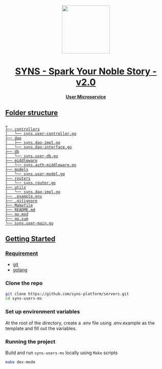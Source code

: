 <p align="center">
<br />
<a href="https://github.com/syns-platform"><img src="https://github.com/syns-platform/materials/blob/master/main_logos/Syns_Official_Main_Logo_V3.svg?raw=true" width="150" alt=""/>
<h1 align="center">SYNS - Spark Your Noble Story - v2.0</h1>
<h4 align="center">User Microservice</h4>

## Folder structure

    .
    ├── controllers
    │   └── syns.user-controller.go
    ├── dao
    │   ├── syns.dao-impl.go
    │   └── syns.dao-interface.go
    ├── db
    │   └── syns.user-db.go
    ├── middleware
    │   └── syns.auth-middleware.go
    ├── models
    │   └── syns.user-model.go
    ├── routers
    │   └── syns.router.go
    ├── utils
    │   └── syns.dao-impl.go
    ├── .example.env
    ├── .gitignore
    ├── Makefile
    ├── README.md
    ├── go.mod
    ├── go.sum
    └── syns.user-main.go

## Getting Started

### Requirement

- [git](https://git-scm.com/)
- [golang](https://go.dev/)
<!-- - [docker](https://www.docker.com/) -->

### Clone the repo

```bash
git clone https://github.com/syns-platform/servers.git
cd syns-users-ms
```

### Set up environment variables

At the root of the directory, create a .env file using .env.example as the template and fill out the variables.

### Running the project

Build and run `syns-users-ms` locally using `Make` scripts

```bash
make dev-mode
```

<!-- 2. Build and run `agent` on Docker using `Make` scripts

```bash
make build-app
``` -->

